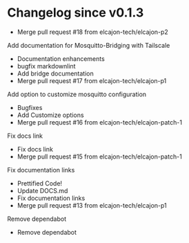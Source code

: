 # Changelog since v0.1.3
- Merge pull request #18 from elcajon-tech/elcajon-p2

Add documentation for Mosquitto-Bridging with Tailscale 
- Documentation enhancements 
- bugfix markdownlint 
- Add bridge documentation 
- Merge pull request #17 from elcajon-tech/elcajon-p1

Add option to customize mosquitto configuration 
- Bugfixes 
- Add Customize options 
- Merge pull request #16 from elcajon-tech/elcajon-patch-1

Fix docs link 
- Fix docs link 
- Merge pull request #15 from elcajon-tech/elcajon-patch-1

Fix documentation links 
- Prettified Code! 
- Update DOCS.md 
- Fix documentation links 
- Merge pull request #13 from elcajon-tech/elcajon-p1

Remove dependabot 
- Remove dependabot 
